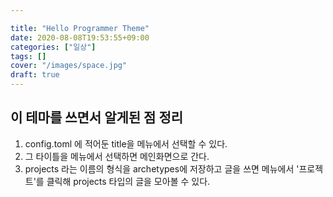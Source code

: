 ```yaml
---

title: "Hello Programmer Theme"
date: 2020-08-08T19:53:55+09:00
categories: ["일상"]
tags: []
cover: "/images/space.jpg"
draft: true
---
```


## 이 테마를 쓰면서 알게된 점 정리

1. config.toml 에 적어둔 title을 메뉴에서 선택할 수 있다.
2. 그 타이틀을 메뉴에서 선택하면 메인화면으로 간다.
3. projects 라는 이름의 형식을 archetypes에 저장하고 글을 쓰면 메뉴에서 '프로젝트'를 클릭해 projects 타입의 글을 모아볼 수 있다.
